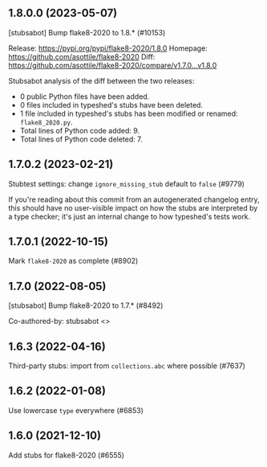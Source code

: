 ## 1.8.0.0 (2023-05-07)

[stubsabot] Bump flake8-2020 to 1.8.* (#10153)

Release: https://pypi.org/pypi/flake8-2020/1.8.0
Homepage: https://github.com/asottile/flake8-2020
Diff: https://github.com/asottile/flake8-2020/compare/v1.7.0...v1.8.0

Stubsabot analysis of the diff between the two releases:
 - 0 public Python files have been added.
 - 0 files included in typeshed's stubs have been deleted.
 - 1 file included in typeshed's stubs has been modified or renamed: `flake8_2020.py`.
 - Total lines of Python code added: 9.
 - Total lines of Python code deleted: 7.

## 1.7.0.2 (2023-02-21)

Stubtest settings: change `ignore_missing_stub` default to `false` (#9779)

If you're reading about this commit from an autogenerated changelog entry, this should have no user-visible impact on how the stubs are interpreted by a type checker; it's just an internal change to how typeshed's tests work.

## 1.7.0.1 (2022-10-15)

Mark `flake8-2020` as complete (#8902)

## 1.7.0 (2022-08-05)

[stubsabot] Bump flake8-2020 to 1.7.* (#8492)

Co-authored-by: stubsabot <>

## 1.6.3 (2022-04-16)

Third-party stubs: import from `collections.abc` where possible (#7637)

## 1.6.2 (2022-01-08)

Use lowercase `type` everywhere (#6853)

## 1.6.0 (2021-12-10)

Add stubs for flake8-2020 (#6555)

